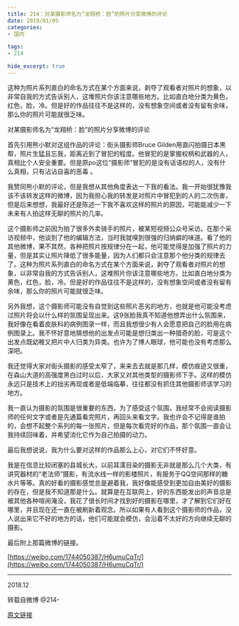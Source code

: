 ```yaml
---
title: 214：对某摄影师名为“龙翔桥：脸”的照片分享微博的评论
date: 2019/01/05
categories:
- 国内

tags:
- 214

hide_excerpt: true
---
```


这种为照片系列直白的命名方式在某个方面来说，剥夺了观看者对照片的想象，以非常自我的方式告诉别人，这堆照片你该注意哪些地方。比如直白地分类为黄色，红色，脸，冷。但是好的作品往往不是这样的，没有想象空间或者没有留有余味，那么你的照片可能就很乏味。



<!--more-->

对某摄影师名为“龙翔桥：脸”的照片分享微博的评论

首先引用熊小默对这组作品的评论：街头摄影师Bruce Gilden用直闪拍摄日本黑帮，照片生猛且忘我，距离近到了冒犯的程度。他冒犯的是掌握权柄和武器的人，真相比个人安全重要。但是原po这位“摄影师”冒犯的是没有话语权的人，没有什么真相，只有沾沾自喜的恶毒 。

我赞同熊小默的评论，但是我想从其他角度表达一下我的看法。我一开始很犹豫我该不该转发这样的微博，因为我担心我的转发是对照片中冒犯到的人的二次伤害，但是后来想想，我最好还是陈述一下我不喜欢这样的照片的原因，可能能减少一下未来有人拍这样无聊的照片的几率。

这个摄影师之前因为拍了很多外卖骑手的照片，被某短视频公众号采访。在那个采访视频中，他谈到了他的编辑方法，当时我就嗅到很强的归纳癖的味道。看了他的其他微博，果不其然，各种把照片按规律分在一起，他可能觉得是加强了照片的力量，但是其实让照片降低了很多能量，因为人们都只会注意那个他分类的规律去了。这种为照片系列直白的命名方式在某个方面来说，剥夺了观看者对照片的想象，以非常自我的方式告诉别人，这堆照片你该注意哪些地方。比如直白地分类为黄色，红色，脸，冷。但是好的作品往往不是这样的，没有想象空间或者没有留有余味，那么你的照片可能就很乏味。

另外我想，这个摄影师可能没有自觉到这些照片恶劣的地方，也就是他可能没考虑过照片将会以什么样的氛围呈现出来。这9张脸我真不知道他想弄出什么氛围来，我好像在看着皮肤科的病例图录一样，而且我想很少有人会愿意把自己的脸用在病例图录上。我不怀好意地猜想他的出发点可能是想归类出一种猎奇的脸，可是这个出发点既幼稚又把片中人归类为异类。也许为了博人眼球，他可能也没有考虑那么深吧。

我还觉得大家对街头摄影的感受太窄了，来来去去就是那几样，模仿痕迹又很重，在森山大道的高强度黑白过时以后，大家又对其他类型的摄影师下手。这样的模仿永远只是技术上的拙劣再现或者是低端临摹，往往都没有抓住其他摄影师该学习的地方。

我一直认为摄影的氛围是很重要的东西，为了感受这个氛围，我经常不会阅读摄影师的任何文字或者是先通篇看完照片，再回头来看文字。我也许会不记得是谁拍的，会想不起整个系列的每一张照片，但是每次看完好的作品，那个氛围一直会让我持续回味着，并希望消化它作为自己拍摄的动力。

最后我想说说，我为什么要对这样的作品那么上心，对它们不怀好意。

我是在信息比较闭塞的县城长大，以前耳濡目染的摄影无非就是那么几个大类，有讲究器材的“老法师”摄影，有流水线一样的影楼照片，有服务于QQ空间那样的糖水片等等。真的好看的摄影感觉总是避着我，我好像能感受到更加自由美好的摄影的存在，但是我不知道那是什么。就算是在互联网上，好的东西能发出的声音总是被其他各种喧闹淹没，我花了很长时间才找到好的摄影在哪里，才了解到它们好在哪里，并且现在还一直在被刷新着观念。所以如果有人看到这个摄影师的作品，没人说出来它不好的地方的话，他们可能就会模仿，会沿着不太好的方向继续无聊的摄影。

最后附上那篇微博的链接。

[https://weibo.com/1744050387/H6umuCqTr/](https://weibo.com/1744050387/H6umuCqTr/)



---

2018.12

转载自微博 @214-

[原文链接](https://weibo.com/1744050387/H6umuCqTr)
